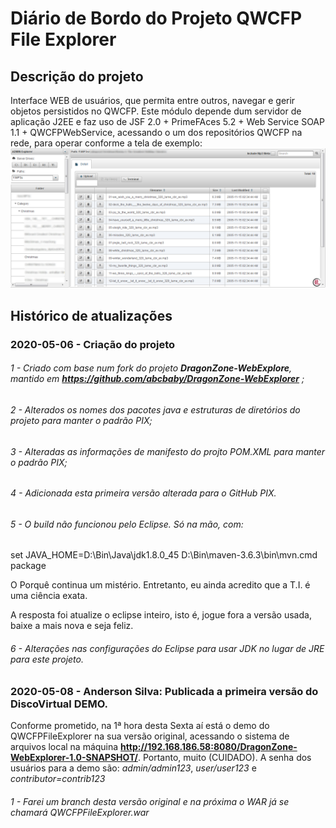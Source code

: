 # Diário de Bordo do Projeto QWCFP File Explorer
## Descrição do projeto
Interface WEB de usuários, que permita entre outros, navegar e gerir objetos persistidos no QWCFP.  Este módulo depende dum servidor de aplicação J2EE e faz uso de JSF 2.0 + PrimeFAces 5.2 + Web Service SOAP 1.1 + QWCFPWebService, acessando o um dos repositórios QWCFP na rede, para operar conforme a tela de exemplo: 
![Exemplo](https://github.com/PadraoiX/QWCFPFileExplorer/blob/master/ExemploTelaProjeto.png)

## Histórico de atualizações
### 2020-05-06 - Criação do projeto
###### 1 - Criado com base num fork do projeto ***DragonZone-WebExplore***, mantido em **https://github.com/abcbaby/DragonZone-WebExplorer** ;
###### 2 - Alterados os nomes dos pacotes java e estruturas de diretórios do projeto para manter o padrão PIX;
###### 3 - Alteradas as informações de manifesto do projto POM.XML para manter o padrão PIX;
###### 4 - Adicionada esta primeira versão alterada para o GitHub PIX.
###### 5 - O build não funcionou pelo Eclipse. Só na mão, com:
set JAVA_HOME=D:\Bin\Java\jdk1.8.0_45
D:\Bin\maven-3.6.3\bin\mvn.cmd package

O Porquê continua um mistério. Entretanto, eu ainda acredito que a T.I. é uma ciência exata.

A resposta foi atualize o eclipse inteiro, isto é, jogue fora a versão usada, baixe a mais nova e seja feliz.

###### 6 - Alterações nas configurações do Eclipse para usar JDK no lugar de JRE para este projeto.

### 2020-05-08 - Anderson Silva: Publicada a primeira versão do DiscoVirtual DEMO.
Conforme prometido, na 1ª hora desta Sexta aí está o demo do QWCFPFileExplorer na sua versão original, acessando o sistema de arquivos local na máquina **http://192.168.186.58:8080/DragonZone-WebExplorer-1.0-SNAPSHOT/**. Portanto, muito (CUIDADO). 
A senha dos usuários para a demo são: *admin/admin123*, *user/user123* e *contributor=contrib123*

###### 1 - Farei um branch desta versão original e na próxima o WAR já se chamará QWCFPFileExplorer.war


